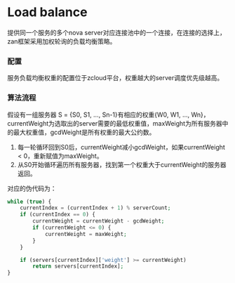 # Load balance

提供同一个服务的多个nova server对应连接池中的一个连接，在连接的选择上，zan框架采用加权轮询的负载均衡策略。

### 配置

服务负载均衡权重的配置位于zcloud平台，权重越大的server调度优先级越高。

### 算法流程

假设有一组服务器 S = {S0, S1, …, Sn-1}有相应的权重{W0, W1, ..., Wn}，currentWeight为选取出的server需要的最低权重值，maxWeight为所有服务器中的最大权重值，gcdWeight是所有权重的最大公约数。

1. 每一轮循环回到S0后，currentWeight减小gcdWeight，如果currentWeight &lt; 0，重新赋值为maxWeight。
2. 从S0开始循环遍历所有服务器，找到第一个权重大于currentWeight的服务器返回。

对应的伪代码为：

```php
while (true) {
    currentIndex = (currentIndex + 1) % serverCount;
    if (currentIndex == 0) {
        currentWeight = currentWeight - gcdWeight;
        if (currentWeight <= 0) {
            currentWeight = maxWeight;
        }
    }

    if (servers[currentIndex]['weight'] >= currentWeight)
        return servers[currentIndex];
}
```



